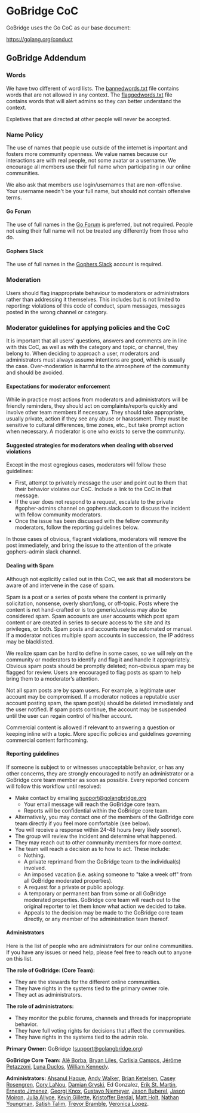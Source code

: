 # GoBridge CoC

GoBridge uses the Go CoC as our base document:

https://golang.org/conduct

## GoBridge Addendum

### Words
We have two different of word lists. The [bannedwords.txt](bannedwords.txt) file contains words that are not allowed in any context. The [flaggedwords.txt](flaggedwords.txt) file contains words that will alert admins so they can better understand the context.

Expletives that are directed at other people will never be accepted.

### Name Policy
The use of names that people use outside of the internet is important and fosters more community openness. We value names because our interactions are with real people, not some avatar or a username. We encourage all members use their full name when participating in our online communities.

We also ask that members use login/usernames that are non-offensive. Your username needn't be your full name, but should not contain offensive terms.

#### Go Forum
The use of full names in the [Go Forum](https://forum.golangbridge.org/) is preferred, but not required. People not using their full name will not be treated any differently from those who do.

#### Gophers Slack
The use of full names in the [Gophers Slack](https://gophersinvite.herokuapp.com/) account is required.

### Moderation
Users should flag inappropriate behaviour to moderators or administrators rather than addressing it themselves. This includes but is not limited to reporting: violations of this code of conduct, spam messages, messages posted in the wrong channel or category.

### Moderator guidelines for applying policies and the CoC
It is important that all users’ questions, answers and comments are in line with this CoC, as well as with the category and topic, or channel, they belong to. When deciding to approach a user, moderators and administrators must always assume intentions are good, which is usually the case. Over-moderation is harmful to the atmosphere of the community and should be avoided.

#### Expectations for moderator enforcement
While in practice most actions from moderators and administrators will be friendly reminders, they should act on complaints/reports quickly and involve other team members if necessary. They should take appropriate, usually private, action if they see any abuse or harassment. They must be sensitive to cultural differences, time zones, etc., but take prompt action when necessary. A moderator is one who exists to serve the community.

#### Suggested strategies for moderators when dealing with observed violations
Except in the most egregious cases, moderators will follow these guidelines:
- First, attempt to privately message the user and point out to them that their behavior violates our CoC. Include a link to the CoC in that message.
- If the user does not respond to a request, escalate to the private #gopher-admins channel on gophers.slack.com to discuss the incident with fellow community moderators.
- Once the issue has been discussed with the fellow community moderators, follow the reporting guidelines below.

In those cases of obvious, flagrant violations, moderators will remove the post immediately, and bring the issue to the attention of the private gophers-admin slack channel.

#### Dealing with Spam
Although not explicitly called out in this CoC, we ask that all moderators be aware of and intervene in the case of spam.

Spam is a post or a series of posts where the content is primarily solicitation, nonsense, overly short/long, or off-topic. Posts where the content is not hand-crafted or is too generic/useless may also be considered spam. Spam accounts are user accounts which post spam content or are created in series to secure access to the site and its privileges, or both. Spam posts and accounts may be automated or manual. If a moderator notices multiple spam accounts in succession, the IP address may be blacklisted.

We realize spam can be hard to define in some cases, so we will rely on the community or moderators to identify and flag it and handle it appropriately. Obvious spam posts should be promptly deleted; non-obvious spam may be flagged for review. Users are encouraged to flag posts as spam to help bring them to a moderator’s attention.

Not all spam posts are by spam users. For example, a legitimate user account may be compromised. If a moderator notices a reputable user account posting spam, the spam post(s) should be deleted immediately and the user notified. If spam posts continue, the account may be suspended until the user can regain control of his/her account.

Commercial content is allowed if relevant to answering a question or keeping inline with a topic. More specific policies and guidelines governing commercial content forthcoming.

#### Reporting guidelines
If someone is subject to or witnesses unacceptable behavior, or has any other concerns, they are strongly encouraged to notify an administrator or a GoBridge core team member as soon as possible. Every reported concern will follow this workflow until resolved:
- Make contact by emailing support@golangbridge.org
  - Your email message will reach the GoBridge core team.
  - Reports will be confidential within the GoBridge core team.
- Alternatively, you may contact one of the members of the GoBridge core team directly if you feel more comfortable (see below).
- You will receive a response within 24-48 hours (very likely sooner).
- The group will review the incident and determine what happened.
- They may reach out to other community members for more context.
- The team will reach a decision as to how to act. These include:
  - Nothing.
  - A private reprimand from the GoBridge team to the individual(s) involved.
  - An imposed vacation (i.e. asking someone to "take a week off" from all GoBridge moderated properties).
  - A request for a private or public apology.
  - A temporary or permanent ban from some or all GoBridge moderated properties. GoBridge core team will reach out to the original reporter to let them know what action we decided to take.
  - Appeals to the decision may be made to the GoBridge core team directly, or any member of the administration team thereof.


#### Administrators
Here is the list of people who are administrators for our online communities. If you have any issues or need help, please feel free to reach out to anyone on this list.

**The role of GoBridge: (Core Team):**
- They are the stewards for the different online communities.
- They have rights in the systems tied to the primary owner role.
- They act as administrators.

**The role of administrators:**
- They monitor the public forums, channels and threads for inappropriate behavior.
- They have full voting rights for decisions that affect the communities.
- They have rights in the systems tied to the admin role.

**Primary Owner:**
GoBridge (support@golangbridge.org)

**GoBridge Core Team:**
[Alê Borba](https://github.com/aleborba), [Bryan Liles](https://github.com/bryanl), [Carlisia Campos](https://github.com/carlisia), [Jérôme Petazzoni](https://github.com/jpetazzo), [Luna Duclos](https://github.com/PSG-Luna), [William Kennedy](https://github.com/ardan-bkennedy).

**Administrators:**
[Ahsanul Haque](https://github.com/ahsanulhaque), [Andy Walker](https://github.com/alaska), [Brian Ketelsen](https://github.com/bketelsen), [Casey Rosengren](https://github.com/caser), [Cory LaNou](https://github.com/corylanou), [Damian Gryski](https://github.com/dgryski), Ed Gonzalez, [Erik St. Martin](https://github.com/erikstmartin), [Ernesto Jimenez](https://github.com/ernesto-jimenez), [Georgi Knox](https://github.com/GeorgiCodes), [Gustavo Niemeyer](https://github.com/niemeyer), [Jason Buberel](https://github.com/jbuberel), [Jason Moiron](https://github.com/jmoiron), [Julia Allyce](https://github.com/julia-allyce), [Kevin Gillette](https://github.com/extemporalgenome), [Kristoffer Berdal](https://github.com/flexd), [Matt Holt](https://github.com/mholt), [Nathan Youngman](https://github.com/nathany), [Satish Talim](https://github.com/IndianGuru), [Trevor Bramble](https://github.com/TrevorBramble), [Veronica Lopez](https://github.com/Verolop).
